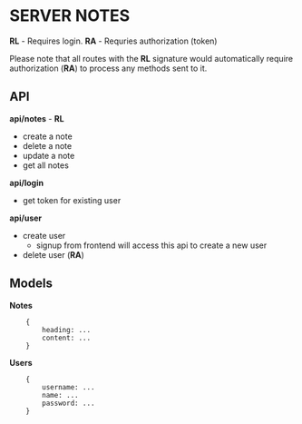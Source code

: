 # SERVER NOTES

__RL__ - Requires login.
__RA__ - Requries authorization (token)

Please note that all routes with the __RL__ signature would automatically require authorization (__RA__) to process any methods sent to it.

## API

__api/notes__ - __RL__

- create a note
- delete a note
- update a note
- get all notes

__api/login__

- get token for existing user

__api/user__

- create user
    - signup from frontend will access this api to create a new user
- delete user (__RA__)

## Models
__Notes__
```
    {
        heading: ...
        content: ...
    }
```

__Users__
```
    {
        username: ...
        name: ...
        password: ...
    }
```
